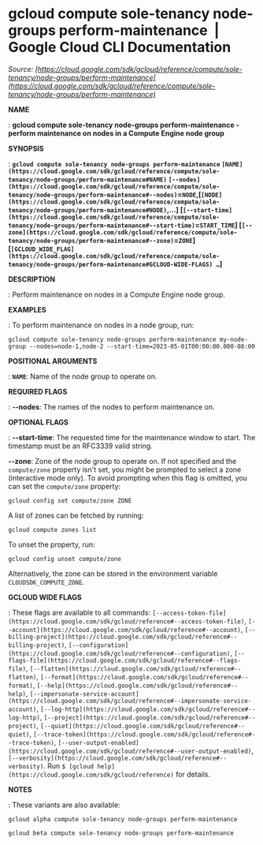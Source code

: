 # gcloud compute sole-tenancy node-groups perform-maintenance  |  Google Cloud CLI Documentation

*Source: [https://cloud.google.com/sdk/gcloud/reference/compute/sole-tenancy/node-groups/perform-maintenance](https://cloud.google.com/sdk/gcloud/reference/compute/sole-tenancy/node-groups/perform-maintenance)*

**NAME**

: **gcloud compute sole-tenancy node-groups perform-maintenance - perform maintenance on nodes in a Compute Engine node group**

**SYNOPSIS**

: **`gcloud compute sole-tenancy node-groups perform-maintenance` `[NAME](https://cloud.google.com/sdk/gcloud/reference/compute/sole-tenancy/node-groups/perform-maintenance#NAME)` `[--nodes](https://cloud.google.com/sdk/gcloud/reference/compute/sole-tenancy/node-groups/perform-maintenance#--nodes)`=`NODE`,[`[NODE](https://cloud.google.com/sdk/gcloud/reference/compute/sole-tenancy/node-groups/perform-maintenance#NODE)`,…] [`[--start-time](https://cloud.google.com/sdk/gcloud/reference/compute/sole-tenancy/node-groups/perform-maintenance#--start-time)`=`START_TIME`] [`[--zone](https://cloud.google.com/sdk/gcloud/reference/compute/sole-tenancy/node-groups/perform-maintenance#--zone)`=`ZONE`] [`[GCLOUD_WIDE_FLAG](https://cloud.google.com/sdk/gcloud/reference/compute/sole-tenancy/node-groups/perform-maintenance#GCLOUD-WIDE-FLAGS) …`]**

**DESCRIPTION**

: Perform maintenance on nodes in a Compute Engine node group.

**EXAMPLES**

: To perform maintenance on nodes in a node group, run:

```
gcloud compute sole-tenancy node-groups perform-maintenance my-node-group --nodes=node-1,node-2 --start-time=2023-05-01T00:00:00.000-08:00
```

**POSITIONAL ARGUMENTS**

: **`NAME`**:
Name of the node group to operate on.

**REQUIRED FLAGS**

: **--nodes**:
The names of the nodes to perform maintenance on.

**OPTIONAL FLAGS**

: **--start-time**:
The requested time for the maintenance window to start. The timestamp must be an
RFC3339 valid string.

**--zone**:
Zone of the node group to operate on. If not specified and the
``compute/zone`` property isn't set, you might
be prompted to select a zone (interactive mode only).
To avoid prompting when this flag is omitted, you can set the
``compute/zone`` property:

```
gcloud config set compute/zone ZONE
```

A list of zones can be fetched by running:

```
gcloud compute zones list
```

To unset the property, run:

```
gcloud config unset compute/zone
```

Alternatively, the zone can be stored in the environment variable
``CLOUDSDK_COMPUTE_ZONE``.

**GCLOUD WIDE FLAGS**

: These flags are available to all commands: `[--access-token-file](https://cloud.google.com/sdk/gcloud/reference#--access-token-file)`,
`[--account](https://cloud.google.com/sdk/gcloud/reference#--account)`, `[--billing-project](https://cloud.google.com/sdk/gcloud/reference#--billing-project)`,
`[--configuration](https://cloud.google.com/sdk/gcloud/reference#--configuration)`,
`[--flags-file](https://cloud.google.com/sdk/gcloud/reference#--flags-file)`,
`[--flatten](https://cloud.google.com/sdk/gcloud/reference#--flatten)`, `[--format](https://cloud.google.com/sdk/gcloud/reference#--format)`, `[--help](https://cloud.google.com/sdk/gcloud/reference#--help)`, `[--impersonate-service-account](https://cloud.google.com/sdk/gcloud/reference#--impersonate-service-account)`,
`[--log-http](https://cloud.google.com/sdk/gcloud/reference#--log-http)`,
`[--project](https://cloud.google.com/sdk/gcloud/reference#--project)`, `[--quiet](https://cloud.google.com/sdk/gcloud/reference#--quiet)`, `[--trace-token](https://cloud.google.com/sdk/gcloud/reference#--trace-token)`, `[--user-output-enabled](https://cloud.google.com/sdk/gcloud/reference#--user-output-enabled)`,
`[--verbosity](https://cloud.google.com/sdk/gcloud/reference#--verbosity)`.
Run `$ [gcloud help](https://cloud.google.com/sdk/gcloud/reference)` for details.

**NOTES**

: These variants are also available:

```
gcloud alpha compute sole-tenancy node-groups perform-maintenance
```

```
gcloud beta compute sole-tenancy node-groups perform-maintenance
```
